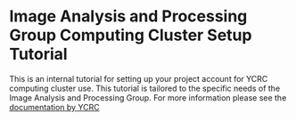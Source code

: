 # Image Analysis and Processing Group Computing Cluster Setup Tutorial
This is an internal tutorial for setting up your project account for YCRC computing cluster use. This tutorial is tailored to the specific needs of the Image Analysis and Processing Group. For more information please see the [documentation by YCRC](https://docs.ycrc.yale.edu/clusters-at-yale/)












